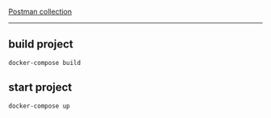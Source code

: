 [Postman collection](https://go.postman.co/workspace/My-Workspace~328a894c-ba6f-4cbb-8f65-ae28e2e38efa/collection/14888355-ec9c8ba4-4a96-42a2-baf4-e0d571c4299f)
___
## build project
```docker-compose build```

## start project
```docker-compose up```
